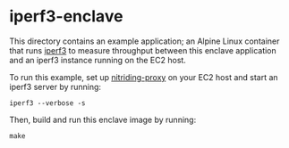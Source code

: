 # iperf3-enclave

This directory contains an example application;
an Alpine Linux container that runs
[iperf3](https://iperf.fr)
to measure throughput between this enclave application
and an iperf3 instance running on the EC2 host.

To run this example,
set up
[nitriding-proxy](https://github.com/Amnesic-Systems/nitriding-proxy)
on your EC2 host and start an iperf3 server by running:

    iperf3 --verbose -s

Then, build and run this enclave image by running:

    make
